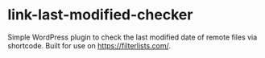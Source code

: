 # link-last-modified-checker
Simple WordPress plugin to check the last modified date of remote files via shortcode. Built for use on https://filterlists.com/.
